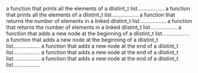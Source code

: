 a function that prints all the elements of a dlistint_t list..................
a function that prints all the elements of a dlistint_t list..................
a function that returns the number of elements in a linked dlistint_t list..................
a function that returns the number of elements in a linked dlistint_t list..................
a function that adds a new node at the beginning of a dlistint_t list..................
a function that adds a new node at the beginning of a dlistint_t list..................
a function that adds a new node at the end of a dlistint_t list..................
a function that adds a new node at the end of a dlistint_t list..................
a function that adds a new node at the end of a dlistint_t list..................
